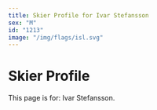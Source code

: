 ```yaml
---
title: Skier Profile for Ivar Stefansson
sex: "M"
id: "1213"
image: "/img/flags/isl.svg" 
---
```


# Skier Profile

This page is for: Ivar Stefansson.
    
